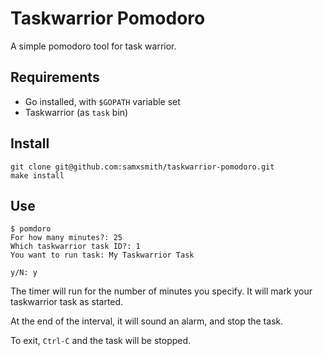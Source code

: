 # Taskwarrior Pomodoro

A simple pomodoro tool for task warrior.

## Requirements
- Go installed, with `$GOPATH` variable set
- Taskwarrior (as `task` bin)

## Install
```
git clone git@github.com:samxsmith/taskwarrior-pomodoro.git
make install
```

## Use
```
$ pomdoro
For how many minutes?: 25
Which taskwarrior task ID?: 1
You want to run task: My Taskwarrior Task

y/N: y
```

The timer will run for the number of minutes you specify.
It will mark your taskwarrior task as started.

At the end of the interval, it will sound an alarm, and stop the task.

To exit, `Ctrl-C` and the task will be stopped.
